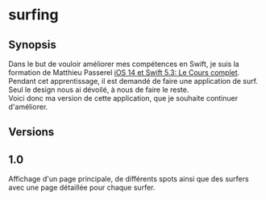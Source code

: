 # surfing

## Synopsis
Dans le but de vouloir améliorer mes compétences en Swift, je suis la formation de Matthieu Passerel [iOS 14 et Swift 5.3: Le Cours complet](https://www.udemy.com/course/ios14french/).
<br>Pendant cet apprentissage, il est demandé de faire une application de surf. Seul le design nous ai dévoilé, à nous de faire le reste.
<br>Voici donc ma version de cette application, que je souhaite continuer d'améliorer.

## Versions

## 1.0
Affichage d'un page principale, de différents spots ainsi que des surfers avec une page détaillée pour chaque surfer.
